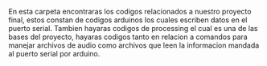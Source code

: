 En esta carpeta encontraras los codigos relacionados a nuestro proyecto final, estos constan de
codigos arduinos los cuales escriben datos en el puerto serial. 
Tambien hayaras codigos de processing el cual es una de las bases del proyecto, hayaras codigos tanto en relacion a comandos para manejar archivos de audio
como archivos que leen la informacion mandada al puerto serial por arduino.
